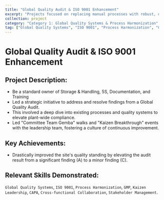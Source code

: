 ```yaml
---
title: "Global Quality Audit & ISO 9001 Enhancement"
excerpt: "Projects focused on replacing manual processes with robust, digital solutions and integrating them with enterprise systems like SAP."
collection: project
category: "Category 1: Global Quality Systems & Process Harmonization"
tag: ["Global Quality Systems", "ISO 9001", "Process Harmonization", "GMP", "Kaizen Leadership", "CAPA", "Cross-functional Collaboration", "Stakeholder Management"]
---
```


# Global Quality Audit & ISO 9001 Enhancement

## Project Description: 
- Be a standard owner of Storage & Handling, 5S, Documentation, and Training
- Led a strategic initiative to address and resolve findings from a Global Quality Audit. 
- This involved a deep dive into existing processes and quality systems to elevate plant-wide compliance.
- Led "Committee Team Gemba" walks and "Kaizen Breakthrough" events with the leadership team, fostering a culture of continuous improvement.

## Key Achievements: 
- Drastically improved the site's quality standing by elevating the audit result from a significant finding (A) to a minor finding (C). 

## Relevant Skills Demonstrated: 
`Global Quality Systems`, `ISO 9001`, `Process Harmonization`, `GMP`, `Kaizen Leadership`, `CAPA`, `Cross-functional Collaboration`, `Stakeholder Management`.
